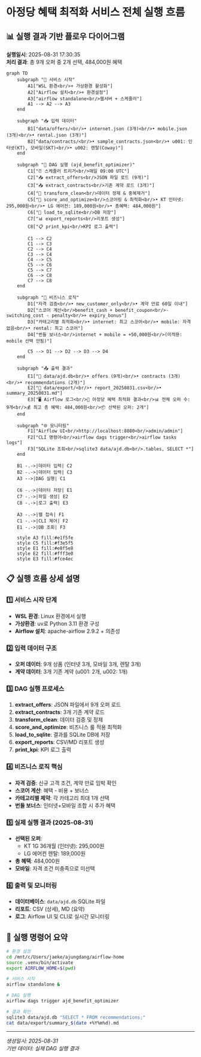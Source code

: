# 아정당 혜택 최적화 서비스 전체 실행 흐름

## 📊 실행 결과 기반 플로우 다이어그램

**실행일시**: 2025-08-31 17:30:35  
**처리 결과**: 총 9개 오퍼 중 2개 선택, 484,000원 혜택

```mermaid
graph TD
    subgraph "🚀 서비스 시작"
        A1["WSL 환경<br/>+ 가상환경 활성화"]
        A2["Airflow 설치<br/>+ 환경설정"]
        A3["airflow standalone<br/>웹서버 + 스케줄러"]
        A1 --> A2 --> A3
    end
    
    subgraph "📥 입력 데이터"
        B1["data/offers/<br/>• internet.json (3개)<br/>• mobile.json (3개)<br/>• rental.json (3개)"]
        B2["data/contracts/<br/>• sample_contracts.json<br/>• u001: 인터넷(KT), 모바일(SKT)<br/>• u002: 렌탈(Coway)"]
    end
    
    subgraph "🔄 DAG 실행 (ajd_benefit_optimizer)"
        C1["⏰ 스케줄러 트리거<br/>매일 09:00 UTC"]
        C2["📥 extract_offers<br/>JSON 파일 로드 (9개)"]
        C3["📥 extract_contracts<br/>기존 계약 로드 (3개)"]
        C4["🔄 transform_clean<br/>데이터 정제 & 중복제거"]
        C5["🎯 score_and_optimize<br/>스코어링 & 최적화<br/>• KT 인터넷: 295,000원<br/>• LG 에어컨: 189,000원<br/>• 총혜택: 484,000원"]
        C6["💾 load_to_sqlite<br/>DB 저장"]
        C7["📊 export_reports<br/>리포트 생성"]
        C8["📋 print_kpi<br/>KPI 로그 출력"]
        
        C1 --> C2
        C1 --> C3
        C2 --> C4
        C3 --> C4
        C4 --> C5
        C5 --> C6
        C5 --> C7
        C6 --> C8
        C7 --> C8
    end
    
    subgraph "🎯 비즈니스 로직"
        D1["자격 검증<br/>• new_customer_only<br/>• 계약 만료 60일 이내"]
        D2["스코어 계산<br/>benefit_cash + benefit_coupon<br/>- switching_cost - penalty<br/>+ expiry_bonus"]
        D3["카테고리별 최적화<br/>• internet: 최고 스코어<br/>• mobile: 자격 없음<br/>• rental: 최고 스코어"]
        D4["번들 보너스<br/>internet + mobile = +50,000원<br/>(미적용: mobile 선택 안됨)"]
        
        C5 --> D1 --> D2 --> D3 --> D4
    end
    
    subgraph "📤 출력 결과"
        E1["💽 data/ajd.db<br/>• offers (9개)<br/>• contracts (3개)<br/>• recommendations (2개)"]
        E2["📄 data/export/<br/>• report_20250831.csv<br/>• summary_20250831.md"]
        E3["🖥️ Airflow 로그<br/>🎯 아정당 혜택 최적화 결과<br/>📊 전체 오퍼 수: 9개<br/>💰 최고 총 혜택: 484,000원<br/>📦 선택된 오퍼: 2개"]
    end
    
    subgraph "🌐 모니터링"
        F1["Airflow UI<br/>http://localhost:8080<br/>admin/admin"]
        F2["CLI 명령어<br/>airflow dags trigger<br/>airflow tasks logs"]
        F3["SQLite 조회<br/>sqlite3 data/ajd.db<br/>.tables, SELECT *"]
    end
    
    B1 -.->|데이터 입력| C2
    B2 -.->|데이터 입력| C3
    A3 -->|DAG 실행| C1
    
    C6 -.->|데이터 저장| E1
    C7 -.->|파일 생성| E2
    C8 -.->|로그 출력| E3
    
    A3 -.->|웹 접속| F1
    C1 -.->|CLI 제어| F2
    E1 -.->|DB 조회| F3
    
    style A3 fill:#e1f5fe
    style C5 fill:#f3e5f5
    style E1 fill:#e8f5e8
    style E2 fill:#fff3e0
    style E3 fill:#fce4ec
```

## 📋 실행 흐름 상세 설명

### 1️⃣ 서비스 시작 단계
- **WSL 환경**: Linux 환경에서 실행
- **가상환경**: uv로 Python 3.11 환경 구성
- **Airflow 설치**: apache-airflow 2.9.2 + 의존성

### 2️⃣ 입력 데이터 구조
- **오퍼 데이터**: 9개 상품 (인터넷 3개, 모바일 3개, 렌탈 3개)
- **계약 데이터**: 3개 기존 계약 (u001: 2개, u002: 1개)

### 3️⃣ DAG 실행 프로세스
1. **extract_offers**: JSON 파일에서 9개 오퍼 로드
2. **extract_contracts**: 3개 기존 계약 로드
3. **transform_clean**: 데이터 검증 및 정제
4. **score_and_optimize**: 비즈니스 룰 적용 최적화
5. **load_to_sqlite**: 결과를 SQLite DB에 저장
6. **export_reports**: CSV/MD 리포트 생성
7. **print_kpi**: KPI 로그 출력

### 4️⃣ 비즈니스 로직 핵심
- **자격 검증**: 신규 고객 조건, 계약 만료 임박 확인
- **스코어 계산**: 혜택 - 비용 + 보너스
- **카테고리별 제약**: 각 카테고리 최대 1개 선택
- **번들 보너스**: 인터넷+모바일 조합 시 추가 혜택

### 5️⃣ 실제 실행 결과 (2025-08-31)
- **선택된 오퍼**: 
  - KT 1G 36개월 (인터넷): 295,000원
  - LG 에어컨 렌탈: 189,000원
- **총 혜택**: 484,000원
- **모바일**: 자격 조건 미충족으로 미선택

### 6️⃣ 출력 및 모니터링
- **데이터베이스**: `data/ajd.db` SQLite 파일
- **리포트**: CSV (상세), MD (요약)
- **로그**: Airflow UI 및 CLI로 실시간 모니터링

## 🔧 실행 명령어 요약

```bash
# 환경 설정
cd /mnt/c/Users/jaeke/ajungdang/airflow-home
source .venv/bin/activate
export AIRFLOW_HOME=$(pwd)

# 서비스 시작
airflow standalone &

# DAG 실행
airflow dags trigger ajd_benefit_optimizer

# 결과 확인
sqlite3 data/ajd.db "SELECT * FROM recommendations;"
cat data/export/summary_$(date +%Y%m%d).md
```

---
*생성일시: 2025-08-31*  
*기반 데이터: 실제 DAG 실행 결과*
